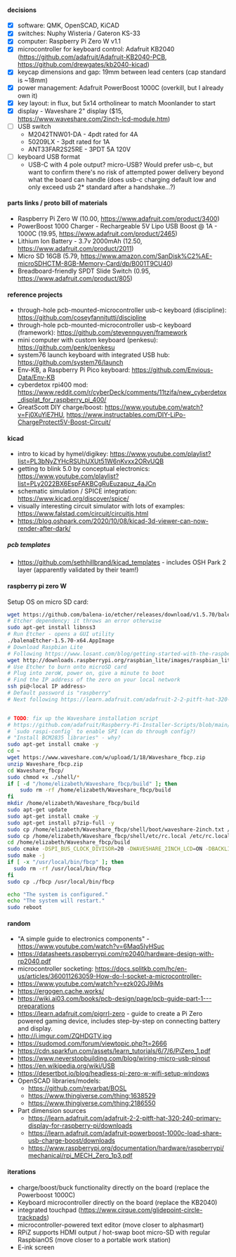 #### decisions

* [X] software: QMK, OpenSCAD, KiCAD
* [X] switches: Nuphy Wisteria / Gateron KS-33
* [X] computer: Raspberry Pi Zero W v1.1
* [X] microcontroller for keyboard control: Adafruit KB2040 (https://github.com/adafruit/Adafruit-KB2040-PCB, https://github.com/drewgates/kb2040-kicad)
* [X] keycap dimensions and gap: 19mm between lead centers (cap standard is ~18mm)
* [X] power management: Adafruit PowerBoost 1000C (overkill, but I already own it)
* [X] key layout: in flux, but 5x14 ortholinear to match Moonlander to start
* [X] display - Waveshare 2" display ($15, https://www.waveshare.com/2inch-lcd-module.htm)
* [ ] USB switch
    * M2042TNW01-DA - 4pdt rated for 4A
    * 50209LX - 3pdt rated for 1A
    * ANT33FAR2S25RE - 3PDT 5A 120V
* [ ] keyboard USB format
    * USB-C with 4 pole output? micro-USB? Would prefer usb-c, but want to confirm there's no risk of attempted power delivery beyond what the board can handle (does usb-c charging default low and only exceed usb 2* standard after a handshake...?)

#### parts links / proto bill of materials

* Raspberry Pi Zero W (10.00, https://www.adafruit.com/product/3400)
* PowerBoost 1000 Charger - Rechargeable 5V Lipo USB Boost @ 1A - 1000C (19.95, https://www.adafruit.com/product/2465)
* Lithium Ion Battery - 3.7v 2000mAh (12.50, https://www.adafruit.com/product/2011)
* Micro SD 16GB (5.79, https://www.amazon.com/SanDisk%C2%AE-microSDHCTM-8GB-Memory-Card/dp/B001T9CU40)
* Breadboard-friendly SPDT Slide Switch (0.95, https://www.adafruit.com/product/805)

#### reference projects

* through-hole pcb-mounted-microcontroller usb-c keyboard (discipline): https://github.com/coseyfannitutti/discipline
* through-hole pcb-mounted-microcontroller usb-c keyboard (framework): https://github.com/stevennguyen/framework
* mini computer with custom keyboard (penkesu): https://github.com/penk/penkesu
* system76 launch keyboard with integrated USB hub: https://github.com/system76/launch
* Env-KB, a Raspberry Pi Pico keyboard: https://github.com/Envious-Data/Env-KB
* cyberdetox rpi400 mod: https://www.reddit.com/r/cyberDeck/comments/11tzifa/new_cyberdetox_displat_for_raspberry_pi_400/
* GreatScott DIY charge/boost: https://www.youtube.com/watch?v=Fj0XuYiE7HU, https://www.instructables.com/DIY-LiPo-ChargeProtect5V-Boost-Circuit/

#### kicad

* intro to kicad by hymel/digikey: https://www.youtube.com/playlist?list=PL3bNyZYHcRSUhUXUt51W6nKvxx2ORvUQB
* getting to blink 5.0 by conceptual electronics: https://www.youtube.com/playlist?list=PLy2022BX6EspFAKBCgRuEuzapuz_4aJCn
* schematic simulation / SPICE integration: https://www.kicad.org/discover/spice/
* visually interesting circuit simulator with lots of examples: https://www.falstad.com/circuit/circuitjs.html
* https://blog.oshpark.com/2020/10/08/kicad-3d-viewer-can-now-render-after-dark/

##### pcb templates

* https://github.com/sethhillbrand/kicad_templates - includes OSH Park 2 layer (apparently validated by their team!)

#### raspberry pi zero W

Setup OS on micro SD card:

```sh
wget https://github.com/balena-io/etcher/releases/download/v1.5.70/balena-etcher-electron-1.5.70-linux-x64.zip
# Etcher dependency; it throws an error otherwise
sudo apt-get install libnss3
# Run Etcher - opens a GUI utility
./balenaEtcher-1.5.70-x64.AppImage
# Download Raspbian Lite
# Following https://www.losant.com/blog/getting-started-with-the-raspberry-pi-zero-w-without-a-monitor
wget http://downloads.raspberrypi.org/raspbian_lite/images/raspbian_lite-2019-09-30/2019-09-26-raspbian-buster-lite.zip
# Use Etcher to burn onto microSD card
# Plug into zeroW, power on, give a minute to boot
# Find the IP address of the zero on your local network
ssh pi@<local IP address>
# Default password is "raspberry"
# Next following https://learn.adafruit.com/adafruit-2-2-pitft-hat-320-240-primary-display-for-raspberry-pi/easy-install


# TODO: fix up the Waveshare installation script
# https://github.com/adafruit/Raspberry-Pi-Installer-Scripts/blob/main/adafruit-pitft.py
# `sudo raspi-config` to enable SPI (can do through config?)
# "Install BCM2835 libraries" - why?
sudo apt-get install cmake -y
cd ~
wget https://www.waveshare.com/w/upload/1/18/Waveshare_fbcp.zip
unzip Waveshare_fbcp.zip
cd Waveshare_fbcp/
sudo chmod +x ./shell/*
if [ -d "/home/elizabeth/Waveshare_fbcp/build" ]; then
    sudo rm -rf /home/elizabeth/Waveshare_fbcp/build
fi
mkdir /home/elizabeth/Waveshare_fbcp/build
sudo apt-get update
sudo apt-get install cmake -y
sudo apt-get install p7zip-full -y
sudo cp /home/elizabeth/Waveshare_fbcp/shell/boot/waveshare-2inch.txt /boot/config.txt
sudo cp /home/elizabeth/Waveshare_fbcp/shell/etc/rc.local /etc/rc.local
cd /home/elizabeth/Waveshare_fbcp/build
sudo cmake -DSPI_BUS_CLOCK_DIVISOR=20 -DWAVESHARE_2INCH_LCD=ON -DBACKLIGHT_CONTROL=ON -DSTATISTICS=0 ..
sudo make -j
if [ -x "/usr/local/bin/fbcp" ]; then
  sudo rm -rf /usr/local/bin/fbcp
fi
sudo cp ./fbcp /usr/local/bin/fbcp

echo "The system is configured."
echo "The system will restart."
sudo reboot
```

#### random

* "A simple guide to electronics components" - https://www.youtube.com/watch?v=6Maq5IyHSuc
* https://datasheets.raspberrypi.com/rp2040/hardware-design-with-rp2040.pdf
* microcontroller socketing: https://docs.splitkb.com/hc/en-us/articles/360011263059-How-do-I-socket-a-microcontroller-
* https://www.youtube.com/watch?v=ezk02GJ9iMs
* https://ergogen.cache.works/
* https://wiki.ai03.com/books/pcb-design/page/pcb-guide-part-1---preparations
* https://learn.adafruit.com/pigrrl-zero - guide to create a Pi Zero powered gaming device, includes step-by-step on connecting battery and display.
* http://i.imgur.com/ZQHDGTV.jpg
* https://sudomod.com/forum/viewtopic.php?t=2666
* https://cdn.sparkfun.com/assets/learn_tutorials/6/7/6/PiZero_1.pdf
* https://www.neverstopbuilding.com/blog/wiring-micro-usb-pinout
* https://en.wikipedia.org/wiki/USB
* https://desertbot.io/blog/headless-pi-zero-w-wifi-setup-windows
* OpenSCAD libraries/models:
  - https://github.com/revarbat/BOSL
  - https://www.thingiverse.com/thing:1638529
  - https://www.thingiverse.com/thing:2186550
* Part dimension sources
  - https://learn.adafruit.com/adafruit-2-2-pitft-hat-320-240-primary-display-for-raspberry-pi/downloads
  - https://learn.adafruit.com/adafruit-powerboost-1000c-load-share-usb-charge-boost/downloads
  - https://www.raspberrypi.org/documentation/hardware/raspberrypi/mechanical/rpi_MECH_Zero_1p3.pdf

#### iterations

* charge/boost/buck functionality directly on the board (replace the Powerboost 1000C)
* Keyboard microcontroller directly on the board (replace the KB2040)
* integrated touchpad (https://www.cirque.com/glidepoint-circle-trackpads)
* microcontroller-powered text editor (move closer to alphasmart)
* RPiZ supports HDMI output / hot-swap boot micro-SD with regular RaspbianOS (move closer to a portable work station)
* E-ink screen

